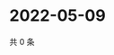 # 2022-05-09

共 0 条

<!-- BEGIN WEIBO -->
<!-- 最后更新时间 Mon May 09 2022 01:08:32 GMT+0800 (China Standard Time) -->

<!-- END WEIBO -->
